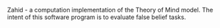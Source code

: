 Zahid - a computation implementation of the Theory of Mind model.
The intent of this software program is to evaluate false belief tasks.

